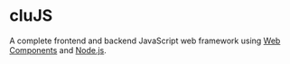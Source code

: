 # cluJS

A complete frontend and backend JavaScript web framework using [Web Components](https://developer.mozilla.org/en-US/docs/Web/Web_Components) and [Node.js](https://nodejs.org).

